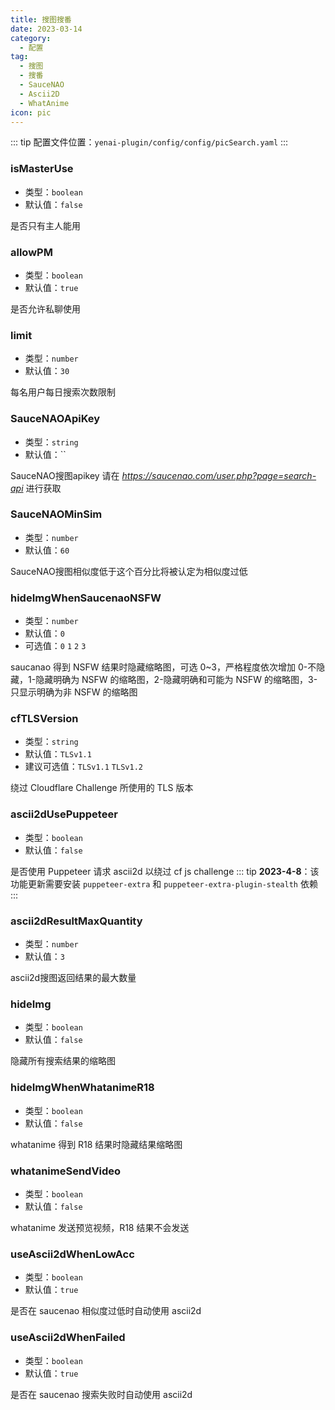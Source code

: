 ```yaml
---
title: 搜图搜番
date: 2023-03-14
category:
  - 配置
tag:
  - 搜图
  - 搜番
  - SauceNAO
  - Ascii2D
  - WhatAnime
icon: pic
---
```


::: tip
配置文件位置：`yenai-plugin/config/config/picSearch.yaml`
:::

### isMasterUse
- 类型：`boolean`
- 默认值：`false`

是否只有主人能用

### allowPM
- 类型：`boolean`
- 默认值：`true`


是否允许私聊使用

### limit
- 类型：`number`
- 默认值：`30`

每名用户每日搜索次数限制

### SauceNAOApiKey<Badge type="tip" text="必填" />
- 类型：`string`
- 默认值：``

SauceNAO搜图apikey 请在 _https://saucenao.com/user.php?page=search-api_ 进行获取

### SauceNAOMinSim
- 类型：`number`
- 默认值：`60`

SauceNAO搜图相似度低于这个百分比将被认定为相似度过低

### hideImgWhenSaucenaoNSFW
- 类型：`number`
- 默认值：`0`
- 可选值：`0` `1` `2` `3`

saucanao 得到 NSFW 结果时隐藏缩略图，可选 0~3，严格程度依次增加
0-不隐藏，1-隐藏明确为 NSFW 的缩略图，2-隐藏明确和可能为 NSFW 的缩略图，3-只显示明确为非 NSFW 的缩略图

### cfTLSVersion
- 类型：`string`
- 默认值：`TLSv1.1`
- 建议可选值：`TLSv1.1` `TLSv1.2`

绕过 Cloudflare Challenge 所使用的 TLS 版本

### ascii2dUsePuppeteer
- 类型：`boolean`
- 默认值：`false`

是否使用 Puppeteer 请求 ascii2d 以绕过 cf js challenge 
::: tip
**2023-4-8**：该功能更新需要安装 `puppeteer-extra` 和 `puppeteer-extra-plugin-stealth` 依赖
:::

### ascii2dResultMaxQuantity
- 类型：`number`
- 默认值：`3`

ascii2d搜图返回结果的最大数量

### hideImg
- 类型：`boolean`
- 默认值：`false`

隐藏所有搜索结果的缩略图

### hideImgWhenWhatanimeR18
- 类型：`boolean`
- 默认值：`false`

whatanime 得到 R18 结果时隐藏结果缩略图

### whatanimeSendVideo
- 类型：`boolean`
- 默认值：`false`

whatanime 发送预览视频，R18 结果不会发送

### useAscii2dWhenLowAcc
- 类型：`boolean`
- 默认值：`true`

是否在 saucenao 相似度过低时自动使用 ascii2d

### useAscii2dWhenFailed
- 类型：`boolean`
- 默认值：`true`

是否在 saucenao 搜索失败时自动使用 ascii2d
